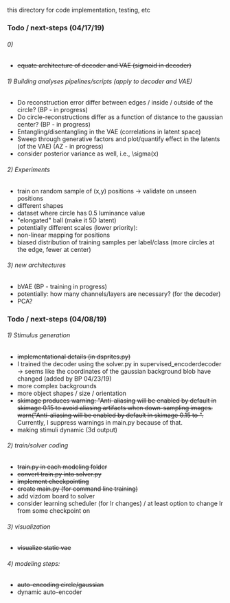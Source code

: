 this directory for code implementation, testing, etc

### Todo / next-steps (04/17/19)

###### 0)

- <del>equate architecture of decoder and VAE (sigmoid in decoder)</del>

###### 1) Building analyses pipelines/scripts (apply to decoder and VAE)

- Do reconstruction error differ between edges / inside / outside of the circle? (BP - in progress)
- Do circle-reconstructions differ as a function of distance to the gaussian center? (BP - in progress)
- Entangling/disentangling in the VAE (correlations in latent space)
- Sweep through generative factors and plot/quantify effect in the latents (of the VAE) (AZ - in progress)
- consider posterior variance as well, i.e., \sigma(x)

###### 2) Experiments

- train on random sample of (x,y) positions -> validate on unseen positions
- different shapes
- dataset where circle has 0.5 luminance value
- "elongated" ball (make it 5D latent)
- potentially different scales
(lower priority):
- non-linear mapping for positions
- biased distribution of training samples per label/class (more circles at the edge, fewer at center)

###### 3) new architectures

- bVAE (BP - training in progress)
- potentially: how many channels/layers are necessary? (for the decoder)
- PCA?

### Todo / next-steps (04/08/19)

###### 1) Stimulus generation


- <del>implementational details (in dsprites.py)
- I trained the decoder using the solver.py in supervised_encoderdecoder -> seems like the coordinates of the gaussian background blob have changed (added by BP 04/23/19)
- more complex backgrounds
- more object shapes / size / orientation
- <del>skimage produces warning: "Anti-aliasing will be enabled by default in skimage 0.15 to avoid aliasing artifacts when down-sampling images.
  warn("Anti-aliasing will be enabled by default in skimage 0.15 to ". </del> Currently, I suppress warnings in main.py because of that.
- making stimuli dynamic (3d output)


###### 2) train/solver coding

- <del>train.py in each modeling folder</del>
- <del>convert train.py into solver.py</del>
- <del>implement checkpointing</del>
- <del>create main.py (for command line training)</del>
- add vizdom board to solver
- consider learning scheduler (for lr changes) / at least option to change lr from some checkpoint on

###### 3) visualization

- <del> visualize static vae </del>

###### 4) modeling steps:

- <del>auto-encoding circle/gaussian</del>
- dynamic auto-encoder
